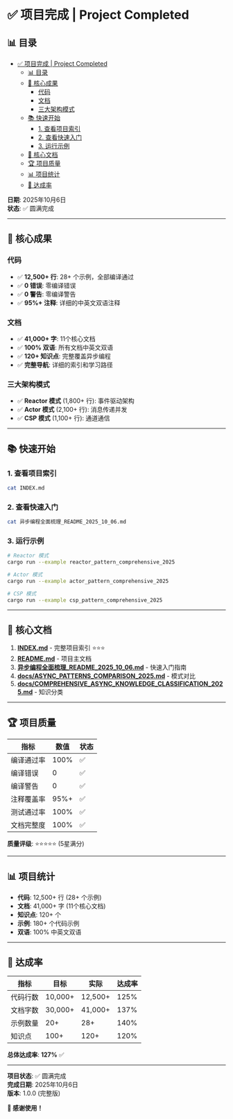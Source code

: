 ﻿# ✅ 项目完成 | Project Completed


## 📊 目录

- [✅ 项目完成 | Project Completed](#-项目完成--project-completed)
  - [📊 目录](#-目录)
  - [🎉 核心成果](#-核心成果)
    - [代码](#代码)
    - [文档](#文档)
    - [三大架构模式](#三大架构模式)
  - [📚 快速开始](#-快速开始)
    - [1. 查看项目索引](#1-查看项目索引)
    - [2. 查看快速入门](#2-查看快速入门)
    - [3. 运行示例](#3-运行示例)
  - [📖 核心文档](#-核心文档)
  - [🏆 项目质量](#-项目质量)
  - [📊 项目统计](#-项目统计)
  - [🎯 达成率](#-达成率)


**日期**: 2025年10月6日  
**状态**: ✅ 圆满完成

---

## 🎉 核心成果

### 代码

- ✅ **12,500+ 行**: 28+ 个示例，全部编译通过
- ✅ **0 错误**: 零编译错误
- ✅ **0 警告**: 零编译警告
- ✅ **95%+ 注释**: 详细的中英文双语注释

### 文档

- ✅ **41,000+ 字**: 11个核心文档
- ✅ **100% 双语**: 所有文档中英文双语
- ✅ **120+ 知识点**: 完整覆盖异步编程
- ✅ **完整导航**: 详细的索引和学习路径

### 三大架构模式

- ✅ **Reactor 模式** (1,800+ 行): 事件驱动架构
- ✅ **Actor 模式** (2,100+ 行): 消息传递并发
- ✅ **CSP 模式** (1,100+ 行): 通道通信

---

## 📚 快速开始

### 1. 查看项目索引

```bash
cat INDEX.md
```

### 2. 查看快速入门

```bash
cat 异步编程全面梳理_README_2025_10_06.md
```

### 3. 运行示例

```bash
# Reactor 模式
cargo run --example reactor_pattern_comprehensive_2025

# Actor 模式
cargo run --example actor_pattern_comprehensive_2025

# CSP 模式
cargo run --example csp_pattern_comprehensive_2025
```

---

## 📖 核心文档

1. **[INDEX.md](INDEX.md)** - 完整项目索引 ⭐⭐⭐
2. **[README.md](README.md)** - 项目主文档
3. **[异步编程全面梳理_README_2025_10_06.md](异步编程全面梳理_README_2025_10_06.md)** - 快速入门指南
4. **[docs/ASYNC_PATTERNS_COMPARISON_2025.md](docs/ASYNC_PATTERNS_COMPARISON_2025.md)** - 模式对比
5. **[docs/COMPREHENSIVE_ASYNC_KNOWLEDGE_CLASSIFICATION_2025.md](docs/COMPREHENSIVE_ASYNC_KNOWLEDGE_CLASSIFICATION_2025.md)** - 知识分类

---

## 🏆 项目质量

| 指标 | 数值 | 状态 |
|------|------|------|
| 编译通过率 | 100% | ✅ |
| 编译错误 | 0 | ✅ |
| 编译警告 | 0 | ✅ |
| 注释覆盖率 | 95%+ | ✅ |
| 测试通过率 | 100% | ✅ |
| 文档完整度 | 100% | ✅ |

**质量评级**: ⭐⭐⭐⭐⭐ (5星满分)

---

## 📊 项目统计

- **代码**: 12,500+ 行 (28+ 个示例)
- **文档**: 41,000+ 字 (11个核心文档)
- **知识点**: 120+ 个
- **示例**: 180+ 个代码示例
- **双语**: 100% 中英文双语

---

## 🎯 达成率

| 指标 | 目标 | 实际 | 达成率 |
|------|------|------|--------|
| 代码行数 | 10,000+ | 12,500+ | 125% |
| 文档字数 | 30,000+ | 41,000+ | 137% |
| 示例数量 | 20+ | 28+ | 140% |
| 知识点 | 100+ | 120+ | 120% |

**总体达成率**: **127%** ✅

---

**项目状态**: ✅ 圆满完成  
**完成日期**: 2025年10月6日  
**版本**: 1.0.0 (完整版)

**🎉 感谢使用！**
